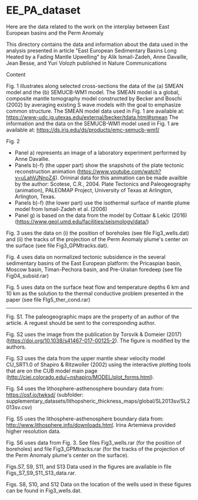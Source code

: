 # EE_PA_dataset
Here are the data related to the work on the interplay between East European basins and the Perm Anomaly

This directory contains the data and information about the data used in the analysis 
presented in article "East European Sedimentary Basins Long Heated by a Fading 
Mantle Upwelling" by Alik Ismail-Zadeh, Anne Davaille, Jean Besse, and Yuri Volozh
published in Nature Communications

Content 

Fig. 1
illustrates along selected cross-sections the data of the (a) SMEAN model and the 
(b) SEMUCB-WM1 model. The SMEAN model is a global, composite mantle tomography 
model constructed by Becker and Boschi (2002) by averaging existing S wave models 
with the goal to emphasize common structure. The SMEAN model data used in Fig. 1 
are available at: https://www-udc.ig.utexas.edu/external/becker/tdata.html#smean
The information and the data on the SEMUCB-WM1 model used in Fig. 1 are available at:
https://ds.iris.edu/ds/products/emc-semucb-wm1/

Fig. 2
- Panel a) represents an image of a laboratory experiment performed by Anne Davallie. 
- Panels b)-f) (the upper part) show the snapshots of the plate tectonic reconstruction animation 
(https://www.youtube.com/watch?v=uLahVJNnoZ4). Orininal data for this animation can be made 
availble by the author: Scotese, C.R., 2004. Plate Tectonics and Paleogeography (animation), 
PALEOMAP Project, University of Texas at Arlington, Arlington, Texas. 
- Panels b)-f) (the lower part) use the isothermal surface of mantle plume model 
from Ismail-Zadeh et al. (2006)
- Panel g) is based on the data from the model by Cottaar & Lekic (2016) 
(https://www.geol.umd.edu/facilities/seismology/data/) 

Fig. 3 
uses the data on (i) the position of boreholes (see file Fig3_wells.dat) and 
(ii) the tracks of the projection of the Perm Anomaly plume's center on the surface 
(see file Fig3_GPMtracks.dat). 

Fig. 4 
uses data on normalized tectonic subsidence in the several sedimentary basins of the 
East European platform: the Pricaspian basin, Moscow basin, Timan-Pechora basin, and 
Pre-Uralian foredeep (see file Fig04_subsid.rar)

Fig. 5 
uses data  on the surface heat flow and temperature depths 6 km and 10 km 
as the solution to the thermal conductive problem presented in the paper 
(see file FIg5_ther_cond.rar)

****

Fig. S1.
The paleogeographic maps are the property of an author of the article. 
A reguest should be sent to the corresponding author.  

Fig. S2 
uses the image from the publication by Torsvik & Domeier (2017) 
(https://doi.org/10.1038/s41467-017-00125-2). The figure is modified 
by the authors.

Fig. S3 
uses the data from the upper mantle shear velocity model CU_SRT1.0 of 
Shapiro & Ritzwoller (2002) using the interactive plotting tools that are on the 
CUB model main page (http://ciei.colorado.edu/~nshapiro/MODEL/plot_forms.html). 

Fig. S4 
uses the lithosphere-asthenosphere boundary data from: https://osf.io/twksd/ 
(subfolder:
supplementary_datasets/lithopsheric_thickness_maps/global/SL2013sv/SL2013sv.csv)

Fig. S5 
uses the lithosphere-asthenosphere boundary data from: 
http://www.lithosphere.info/downloads.html. 
Irina Artemieva provided higher resolution data.

Fig. S6 
uses data from Fig. 3. See files Fig3_wells.rar (for the position of boreholes) 
and  file Fig3_GPMtracks.rar (for the tracks of the projection of the Perm Anomaly 
plume's center on the surface). 

Figs.S7, S9, S11, and S13 
Data used in the figures are available in file Figs_S7_S9_S11_S13_data.rar.

Figs. S8, S10, and S12 
Data on the location of the wells used in these figures can be found in Fig3_wells.dat.

